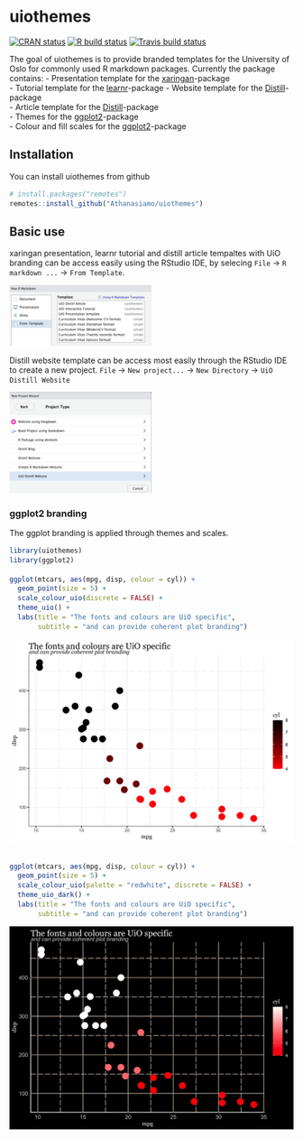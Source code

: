 
<!-- README.md is generated from README.Rmd. Please edit that file -->

# uiothemes

<!-- badges: start -->

[![CRAN
status](https://www.r-pkg.org/badges/version/uiothemes)](https://CRAN.R-project.org/package=uiothemes)
[![R build
status](https://github.com/Athanasiamo/uiothemes/workflows/R-CMD-check/badge.svg)](https://github.com/Athanasiamo/uiothemes/actions)
[![Travis build
status](https://travis-ci.com/Athanasiamo/uiothemes.svg?branch=master)](https://travis-ci.com/Athanasiamo/uiothemes)
<!-- badges: end -->

The goal of uiothemes is to provide branded templates for the University
of Oslo for commonly used R markdown packages. Currently the package
contains: - Presentation template for the
[xaringan](https://slides.yihui.org/xaringan/#1)-package  
\- Tutorial template for the
[learnr](https://rstudio.github.io/learnr/)-package - Website template
for the
[Distill](https://rstudio.github.io/distill/website.html)-package  
\- Article template for the
[Distill](https://rstudio.github.io/distill/basics.html)-package  
\- Themes for the [ggplot2](https://ggplot2.tidyverse.org/)-package  
\- Colour and fill scales for the
[ggplot2](https://ggplot2.tidyverse.org/)-package

## Installation

You can install uiothemes from github

``` r
# install.packages("remotes")
remotes::install_github("Athanasiamo/uiothemes")
```

<!-- You can install the released version of uiothemes from [CRAN](https://CRAN.R-project.org) with: -->

<!-- ``` r -->

<!-- install.packages("uiothemes") -->

<!-- ``` -->

## Basic use

xaringan presentation, learnr tutorial and distill article tempaltes
with UiO branding can be access easily using the RStudio IDE, by
selecing `File` -\> `R markdown ...` -\> `From Template`.

<img src="man/figures/README-template.png" width="50%" />

Distill website template can be access most easily through the RStudio
IDE to create a new project. `File` -\> `New project...` -\> `New
Directory` -\> `UiO Distill Website`

<img src="man/figures/README-project.png" width="50%" />

### ggplot2 branding

The ggplot branding is applied through themes and scales.

``` r
library(uiothemes)
library(ggplot2)

ggplot(mtcars, aes(mpg, disp, colour = cyl)) +
  geom_point(size = 5) +
  scale_colour_uio(discrete = FALSE) +
  theme_uio() +
  labs(title = "The fonts and colours are UiO specific",
       subtitle = "and can provide coherent plot branding")
```

<img src="man/figures/README-unnamed-chunk-5-1.png" width="100%" />

``` r

ggplot(mtcars, aes(mpg, disp, colour = cyl)) +
  geom_point(size = 5) +
  scale_colour_uio(palette = "redwhite", discrete = FALSE) +
  theme_uio_dark() +
  labs(title = "The fonts and colours are UiO specific",
       subtitle = "and can provide coherent plot branding")
```

<img src="man/figures/README-unnamed-chunk-5-2.png" width="100%" />
